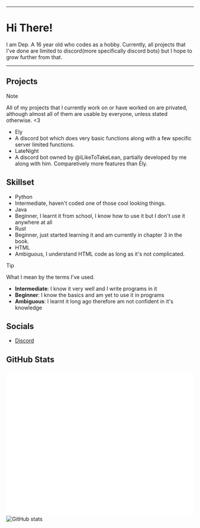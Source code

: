 ***

# Hi There!
I am Dep. A 16 year old who codes as a hobby. Currently, all projects that I've done are limited to discord(more specifically discord bots) but I hope to grow further from that.

***

## Projects
> [!NOTE]
> All of my projects that I currently work on or have worked on are privated, although almost all of them are usable by everyone, unless stated otherwise. <3
- Ely
 - A discord bot which does very basic functions along with a few specific server limited functions.
- LateNight
 - A discord bot owned by @iLikeToTakeLean, partially developed by me along with him. Comparetively more features than Ely.

## Skillset
- Python
 - Intermediate, haven't coded one of those cool looking things.
- Java
 - Beginner, I learnt it from school, I know how to use it but I don't use it anywhere at all
- Rust
 - Beginner, just started learning it and am currently in chapter 3 in the book.
- HTML
 - Ambiguous, I understand HTML code as long as it's not complicated.
> [!TIP]
> What I mean by the terms I've used.
> - **Intermediate**: I know it very well and I write programs in it
> - **Beginner**: I know the basics and am yet to use it in programs
> - **Ambiguous**: I learnt it long ago therefore am not confident in it's knowledge


## Socials
- [Discord](https://discord.com/users/688293803613880334)

## GitHub Stats
![Github Stats](/github-metrics.svg)
![GitHub stats](https://github-readme-stats.vercel.app/api?username=Depreca1ed&show_icons=true)